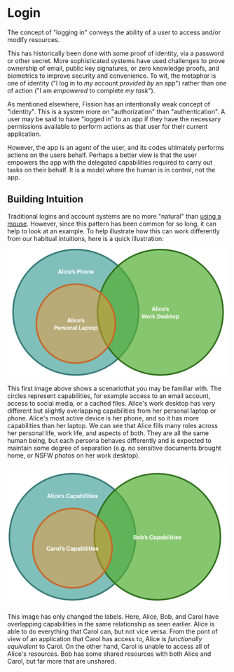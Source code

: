 # Login

The concept of "logging in" conveys the ability of a user to access and/or modify resources.

This has historically been done with some proof of identity, via a password or other secret. More sophisticated systems have used challenges to prove ownership of email, public key signatures, or zero knowledge proofs, and biometrics to improve security and convenience. To wit, the metaphor is one of identity \("I log in to _my_ account _provided by_ an app"\) rather than one of action \("I am _empowered_ to complete _my task_"\).

As mentioned elsewhere, Fission has an intentionally weak concept of "identity". This is a system more on "authorization" than "authentication". A user may be said to have "logged in" to an app if they have the necessary permissions available to perform actions as that user for their current application.

However, the app is an agent of the user, and its codes ultimately performs actions on the users behalf. Perhaps a better view is that the user empowers the app with the delegated capabilities required to carry out tasks on their behalf. It is a model where the human is in control, not the app.

## Building Intuition

Traditional logins and account systems are no more "natural" than [using a mouse](https://www.youtube.com/watch?v=uUZ5fvsZMi4). However, since this pattern has been common for so long, it can help to look at an example. To help illustrate how this can work differently from our habitual intuitions, here is a quick illustration:

![](../../.gitbook/assets/screen-shot-2021-04-30-at-6.16.35-pm.png)

This first image above shows a scenariothat you may be familiar with. The circles represent capabilities, for example access to an email account, access to social media, or a cached files. Alice's work desktop has very different but slightly overlapping capabilities from her personal laptop or phone. Alice's most active device is her phone, and so it has more capabilities than her laptop. We can see that Alice fills many roles across her personal life, work life, and aspects of both. They are all the same human being, but each persona behaves differently and is expected to maintain some degree of separation \(e.g. no sensitive documents brought home, or NSFW photos on her work desktop\).

![](../../.gitbook/assets/screen-shot-2021-04-30-at-6.05.28-pm.png)

This image has only changed the labels. Here, Alice, Bob, and Carol have overlapping capabilities in the same relationship as seen earlier. Alice is able to do everything that Carol can, but not vice versa. From the pont of view of an application that Carol has access to, Alice is _functionally equivalent_ to Carol. On the other hand, Carol is unable to access all of Alice's resources. Bob has some shared resources with both Alice and Carol, but far more that are unshared.

